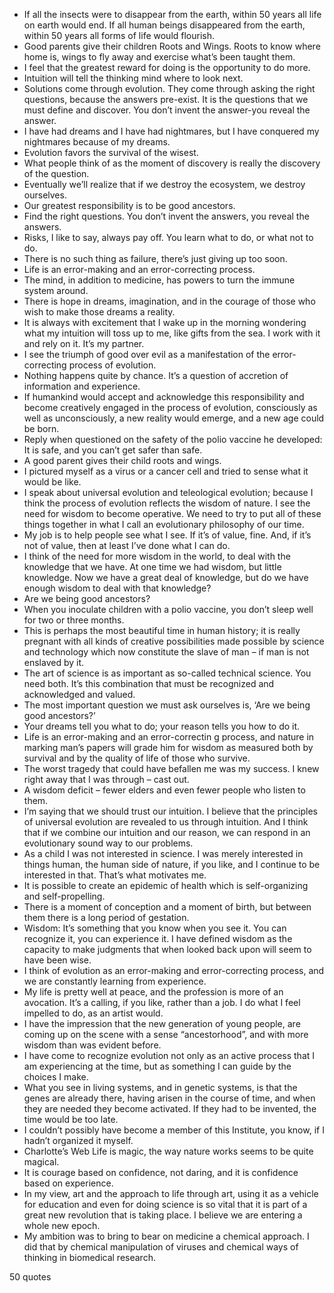  - If all the insects were to disappear from the earth, within 50 years all life on earth would end. If all human beings disappeared from the earth, within 50 years all forms of life would flourish.
 - Good parents give their children Roots and Wings. Roots to know where home is, wings to fly away and exercise what’s been taught them.
 - I feel that the greatest reward for doing is the opportunity to do more.
 - Intuition will tell the thinking mind where to look next.
 - Solutions come through evolution. They come through asking the right questions, because the answers pre-exist. It is the questions that we must define and discover. You don’t invent the answer-you reveal the answer.
 - I have had dreams and I have had nightmares, but I have conquered my nightmares because of my dreams.
 - Evolution favors the survival of the wisest.
 - What people think of as the moment of discovery is really the discovery of the question.
 - Eventually we’ll realize that if we destroy the ecosystem, we destroy ourselves.
 - Our greatest responsibility is to be good ancestors.
 - Find the right questions. You don’t invent the answers, you reveal the answers.
 - Risks, I like to say, always pay off. You learn what to do, or what not to do.
 - There is no such thing as failure, there’s just giving up too soon.
 - Life is an error-making and an error-correcting process.
 - The mind, in addition to medicine, has powers to turn the immune system around.
 - There is hope in dreams, imagination, and in the courage of those who wish to make those dreams a reality.
 - It is always with excitement that I wake up in the morning wondering what my intuition will toss up to me, like gifts from the sea. I work with it and rely on it. It’s my partner.
 - I see the triumph of good over evil as a manifestation of the error-correcting process of evolution.
 - Nothing happens quite by chance. It’s a question of accretion of information and experience.
 - If humankind would accept and acknowledge this responsibility and become creatively engaged in the process of evolution, consciously as well as unconsciously, a new reality would emerge, and a new age could be born.
 - Reply when questioned on the safety of the polio vaccine he developed: It is safe, and you can’t get safer than safe.
 - A good parent gives their child roots and wings.
 - I pictured myself as a virus or a cancer cell and tried to sense what it would be like.
 - I speak about universal evolution and teleological evolution; because I think the process of evolution reflects the wisdom of nature. I see the need for wisdom to become operative. We need to try to put all of these things together in what I call an evolutionary philosophy of our time.
 - My job is to help people see what I see. If it’s of value, fine. And, if it’s not of value, then at least I’ve done what I can do.
 - I think of the need for more wisdom in the world, to deal with the knowledge that we have. At one time we had wisdom, but little knowledge. Now we have a great deal of knowledge, but do we have enough wisdom to deal with that knowledge?
 - Are we being good ancestors?
 - When you inoculate children with a polio vaccine, you don’t sleep well for two or three months.
 - This is perhaps the most beautiful time in human history; it is really pregnant with all kinds of creative possibilities made possible by science and technology which now constitute the slave of man – if man is not enslaved by it.
 - The art of science is as important as so-called technical science. You need both. It’s this combination that must be recognized and acknowledged and valued.
 - The most important question we must ask ourselves is, ‘Are we being good ancestors?’
 - Your dreams tell you what to do; your reason tells you how to do it.
 - Life is an error-making and an error-correctin g process, and nature in marking man’s papers will grade him for wisdom as measured both by survival and by the quality of life of those who survive.
 - The worst tragedy that could have befallen me was my success. I knew right away that I was through – cast out.
 - A wisdom deficit – fewer elders and even fewer people who listen to them.
 - I’m saying that we should trust our intuition. I believe that the principles of universal evolution are revealed to us through intuition. And I think that if we combine our intuition and our reason, we can respond in an evolutionary sound way to our problems.
 - As a child I was not interested in science. I was merely interested in things human, the human side of nature, if you like, and I continue to be interested in that. That’s what motivates me.
 - It is possible to create an epidemic of health which is self-organizing and self-propelling.
 - There is a moment of conception and a moment of birth, but between them there is a long period of gestation.
 - Wisdom: It’s something that you know when you see it. You can recognize it, you can experience it. I have defined wisdom as the capacity to make judgments that when looked back upon will seem to have been wise.
 - I think of evolution as an error-making and error-correcting process, and we are constantly learning from experience.
 - My life is pretty well at peace, and the profession is more of an avocation. It’s a calling, if you like, rather than a job. I do what I feel impelled to do, as an artist would.
 - I have the impression that the new generation of young people, are coming up on the scene with a sense “ancestorhood”, and with more wisdom than was evident before.
 - I have come to recognize evolution not only as an active process that I am experiencing at the time, but as something I can guide by the choices I make.
 - What you see in living systems, and in genetic systems, is that the genes are already there, having arisen in the course of time, and when they are needed they become activated. If they had to be invented, the time would be too late.
 - I couldn’t possibly have become a member of this Institute, you know, if I hadn’t organized it myself.
 - Charlotte’s Web Life is magic, the way nature works seems to be quite magical.
 - It is courage based on confidence, not daring, and it is confidence based on experience.
 - In my view, art and the approach to life through art, using it as a vehicle for education and even for doing science is so vital that it is part of a great new revolution that is taking place. I believe we are entering a whole new epoch.
 - My ambition was to bring to bear on medicine a chemical approach. I did that by chemical manipulation of viruses and chemical ways of thinking in biomedical research.

50 quotes